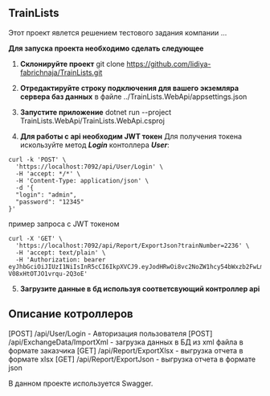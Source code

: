 ## TrainLists
Этот проект явлется решением тестового задания компании ...

**Для запуска проекта необходимо сделать следующее**

1. **Склонируйте проект**
git clone https://github.com/lidiya-fabrichnaja/TrainLists.git
  
2. **Отредактируйте строку подключения для вашего экземляра сервера баз данных**
в файле ../TrainLists.WebApi/appsettings.json

3. **Запустите приложение**
dotnet run --project TrainLists.WebApi/TrainLists.WebApi.csproj

4. **Для работы с api необходим JWT токен**
Для получения токена искользуйте метод ***Login*** контоллера ***User***:
```
curl -k 'POST' \
  'https://localhost:7092/api/User/Login' \
  -H 'accept: */*' \
  -H 'Content-Type: application/json' \
  -d '{   
  "login": "admin",
  "password": "12345"
}'
```   
пример запроса с JWT токеном
```   
curl -X 'GET' \
  'https://localhost:7092/api/Report/ExportJson?trainNumber=2236' \
  -H 'accept: text/plain' \
  -H 'Authorization: bearer eyJhbGciOiJIUzI1NiIsInR5cCI6IkpXVCJ9.eyJodHRwOi8vc2NoZW1hcy54bWxzb2FwLm9yZy93cy8yMDA1LzA1L2lkZW50aXR5L2NsYWltcy9uYW1lIjoiYWRtaW4iLCJleHAiOjE2ODAyOTQyODcsImlzcyI6IkxfRmFicmljaG5heWEiLCJhdWQiOiJXZWJBcGkifQ.AI0P1ZTsg0ADVe3mX4AFy-V08xHtOTJO1vrqu-2Q3oE'   
```

5. **Загрузите данные в бд используя соответсвующий контроллер api**

## Описание котроллеров
[POST] /api/User/Login - Авторизация пользователя
[POST] /api/ExchangeData/ImportXml - загрузка данных в БД из xml файла в формате заказчика
[GET]  /api/Report/ExportXlsx - выгрузка отчета в формате xlsx
[GET]  /api/Report/ExportJson - выгрузка отчета в формате json

В данном проекте используется Swagger.
